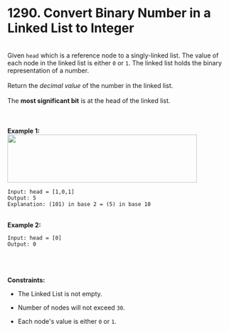 # 1290. Convert Binary Number in a Linked List to Integer

<br />Given `head` which is a reference node to a singly-linked list. The value of each node in the linked list is either `0` or `1`. The linked list holds the binary representation of a number.<br />
<br />Return the <em>decimal value</em> of the number in the linked list.<br />
<br />The **most significant bit** is at the head of the linked list.<br />
<br /> <br />
<br />**Example 1:**<br />
<img alt="" src="https://assets.leetcode.com/uploads/2019/12/05/graph-1.png" style="width:426px;height:108px"/>
```
Input: head = [1,0,1]
Output: 5
Explanation: (101) in base 2 = (5) in base 10
```
<br />**Example 2:**<br />
```
Input: head = [0]
Output: 0
```
<br /> <br />
<br />**Constraints:**<br />

* The Linked List is not empty.

* Number of nodes will not exceed `30`.

* Each node's value is either `0` or `1`.